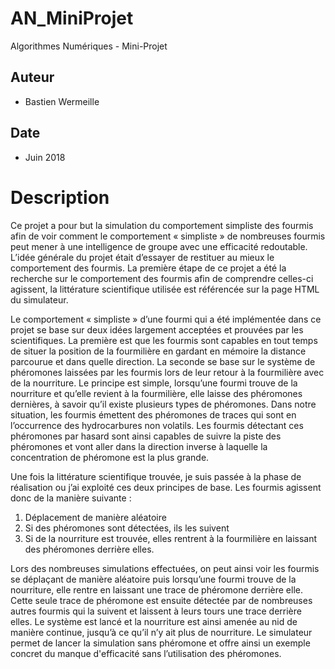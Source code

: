 # AN_MiniProjet
Algorithmes Numériques - Mini-Projet

## Auteur
- Bastien Wermeille

## Date
- Juin 2018

# Description
Ce projet a pour but la simulation du comportement simpliste des fourmis afin de voir comment le comportement « simpliste » de nombreuses fourmis peut mener à une intelligence de groupe avec une efficacité redoutable. L’idée générale du projet était d’essayer de restituer au mieux le comportement des fourmis. La première étape de ce projet a été la recherche sur le comportement des fourmis afin de comprendre celles-ci agissent, la littérature scientifique utilisée est référencée sur la page HTML du simulateur.

Le comportement « simpliste » d’une fourmi qui a été implémentée dans ce projet se base sur deux idées largement acceptées et prouvées par les scientifiques. La première est que les fourmis sont capables en tout temps de situer la position de la fourmilière en gardant en mémoire la distance parcourue et dans quelle direction. La seconde se base sur le système de phéromones laissées par les fourmis lors de leur retour à la fourmilière avec de la nourriture. Le principe est simple, lorsqu’une fourmi trouve de la nourriture et qu’elle revient à la fourmilière, elle laisse des phéromones dernières, à savoir qu’il existe plusieurs types de phéromones. Dans notre situation, les fourmis émettent des phéromones de traces qui sont en l’occurrence des hydrocarbures non volatils. Les fourmis détectant ces phéromones par hasard sont ainsi capables de suivre la piste des phéromones et vont aller dans la direction inverse à laquelle la concentration de phéromone est la plus grande.

Une fois la littérature scientifique trouvée, je suis passée à la phase de réalisation ou j’ai exploité ces deux principes de base. Les fourmis agissent donc de la manière suivante :
1.    Déplacement de manière aléatoire
2.    Si des phéromones sont détectées, ils les suivent
3.    Si de la nourriture est trouvée, elles rentrent à la fourmilière en laissant des phéromones derrière elles.

Lors des nombreuses simulations effectuées, on peut ainsi voir les fourmis se déplaçant de manière aléatoire puis lorsqu’une fourmi trouve de la nourriture, elle rentre en laissant une trace de phéromone derrière elle. Cette seule trace de phéromone est ensuite détectée par de nombreuses autres fourmis qui la suivent et laissent à leurs tours une trace derrière elles. Le système est lancé et la nourriture est ainsi amenée au nid de manière continue, jusqu’à ce qu’il n’y ait plus de nourriture. Le simulateur permet de lancer la simulation sans phéromone et offre ainsi un exemple concret du manque d'efficacité sans l’utilisation des phéromones.
